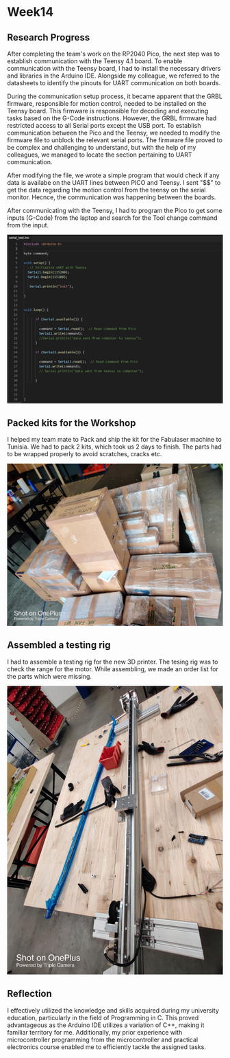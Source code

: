 # Week14

## Research Progress

After completing the team's work on the RP2040 Pico, the next step was to establish communication with the Teensy 4.1 board. To enable communication with the Teensy board, I had to install the necessary drivers and libraries in the Arduino IDE. Alongside my colleague, we referred to the datasheets to identify the pinouts for UART communication on both boards.

During the communication setup process, it became apparent that the GRBL firmware, responsible for motion control, needed to be installed on the Teensy board. This firmware is responsible for decoding and executing tasks based on the G-Code instructions. However, the GRBL firmware had restricted access to all Serial ports except the USB port. To establish communication between the Pico and the Teensy, we needed to modify the firmware file to unblock the relevant serial ports. The firmware file proved to be complex and challenging to understand, but with the help of my colleagues, we managed to locate the section pertaining to UART communication.

After modifying the file, we wrote a simple program that would check if any data is availabe on the UART lines between PICO and Teensy. I sent "$$" to get the data regarding the motion control from the teensy on the serial monitor. 
Hecnce, the communication was happening between the boards.

After communicating with the Teensy, I had to program the Pico to get some inputs (G-Code) from the laptop and search for the Tool change command from the input. 

![](Serial-test.png "")

## Packed kits for the Workshop

I helped my team mate to Pack and ship the kit for the Fabulaser machine to Tunisia. We had to pack 2 kits, which took us 2 days to finish. The parts had to be wrapped properly to avoid scratches, cracks etc. 

![](Packed_Kit.jpg "")

## Assembled a testing rig 

I had to assemble a testing rig for the new 3D printer. The tesing rig was to check the range for the motor. While assembling, we made an order list for the parts which were missing.

![](Testing-rig.jpg "")

## Reflection

I effectively utilized the knowledge and skills acquired during my university education, particularly in the field of Programming in C. This proved advantageous as the Arduino IDE utilizes a variation of C++, making it familiar territory for me. Additionally, my prior experience with microcontroller programming from the microcontroller and practical electronics course enabled me to efficiently tackle the assigned tasks. 
